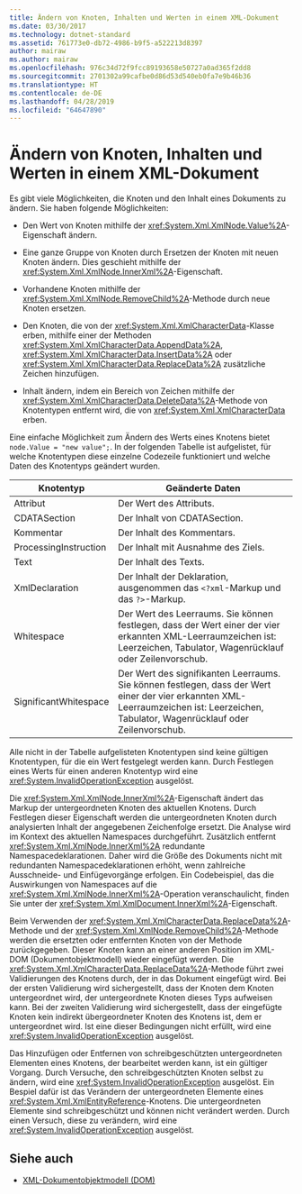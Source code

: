 ```yaml
---
title: Ändern von Knoten, Inhalten und Werten in einem XML-Dokument
ms.date: 03/30/2017
ms.technology: dotnet-standard
ms.assetid: 761773e0-db72-4986-b9f5-a522213d8397
author: mairaw
ms.author: mairaw
ms.openlocfilehash: 976c34d72f9fcc89193658e50727a0ad365f2dd8
ms.sourcegitcommit: 2701302a99cafbe0d86d53d540eb0fa7e9b46b36
ms.translationtype: HT
ms.contentlocale: de-DE
ms.lasthandoff: 04/28/2019
ms.locfileid: "64647890"
---
```

# <a name="modifying-nodes-content-and-values-in-an-xml-document"></a>Ändern von Knoten, Inhalten und Werten in einem XML-Dokument
Es gibt viele Möglichkeiten, die Knoten und den Inhalt eines Dokuments zu ändern. Sie haben folgende Möglichkeiten:  
  
- Den Wert von Knoten mithilfe der <xref:System.Xml.XmlNode.Value%2A>-Eigenschaft ändern.  
  
- Eine ganze Gruppe von Knoten durch Ersetzen der Knoten mit neuen Knoten ändern. Dies geschieht mithilfe der <xref:System.Xml.XmlNode.InnerXml%2A>-Eigenschaft.  
  
- Vorhandene Knoten mithilfe der <xref:System.Xml.XmlNode.RemoveChild%2A>-Methode durch neue Knoten ersetzen.  
  
- Den Knoten, die von der <xref:System.Xml.XmlCharacterData>-Klasse erben, mithilfe einer der Methoden <xref:System.Xml.XmlCharacterData.AppendData%2A>, <xref:System.Xml.XmlCharacterData.InsertData%2A> oder <xref:System.Xml.XmlCharacterData.ReplaceData%2A> zusätzliche Zeichen hinzufügen.  
  
- Inhalt ändern, indem ein Bereich von Zeichen mithilfe der <xref:System.Xml.XmlCharacterData.DeleteData%2A>-Methode von Knotentypen entfernt wird, die von <xref:System.Xml.XmlCharacterData> erben.  
  
 Eine einfache Möglichkeit zum Ändern des Werts eines Knotens bietet `node.Value = "new value";`. In der folgenden Tabelle ist aufgelistet, für welche Knotentypen diese einzelne Codezeile funktioniert und welche Daten des Knotentyps geändert wurden.  
  
|Knotentyp|Geänderte Daten|  
|---------------|------------------|  
|Attribut|Der Wert des Attributs.|  
|CDATASection|Der Inhalt von CDATASection.|  
|Kommentar|Der Inhalt des Kommentars.|  
|ProcessingInstruction|Der Inhalt mit Ausnahme des Ziels.|  
|Text|Der Inhalt des Texts.|  
|XmlDeclaration|Der Inhalt der Deklaration, ausgenommen das `<?xml`-Markup und das `?>`-Markup.|  
|Whitespace|Der Wert des Leerraums. Sie können festlegen, dass der Wert einer der vier erkannten XML-Leerraumzeichen ist: Leerzeichen, Tabulator, Wagenrücklauf oder Zeilenvorschub.|  
|SignificantWhitespace|Der Wert des signifikanten Leerraums. Sie können festlegen, dass der Wert einer der vier erkannten XML-Leerraumzeichen ist: Leerzeichen, Tabulator, Wagenrücklauf oder Zeilenvorschub.|  
  
 Alle nicht in der Tabelle aufgelisteten Knotentypen sind keine gültigen Knotentypen, für die ein Wert festgelegt werden kann. Durch Festlegen eines Werts für einen anderen Knotentyp wird eine <xref:System.InvalidOperationException> ausgelöst.  
  
 Die <xref:System.Xml.XmlNode.InnerXml%2A>-Eigenschaft ändert das Markup der untergeordneten Knoten des aktuellen Knotens. Durch Festlegen dieser Eigenschaft werden die untergeordneten Knoten durch analysierten Inhalt der angegebenen Zeichenfolge ersetzt. Die Analyse wird im Kontext des aktuellen Namespaces durchgeführt. Zusätzlich entfernt <xref:System.Xml.XmlNode.InnerXml%2A> redundante Namespacedeklarationen. Daher wird die Größe des Dokuments nicht mit redundanten Namespacedeklarationen erhöht, wenn zahlreiche Ausschneide- und Einfügevorgänge erfolgen. Ein Codebeispiel, das die Auswirkungen von Namespaces auf die <xref:System.Xml.XmlNode.InnerXml%2A>-Operation veranschaulicht, finden Sie unter der <xref:System.Xml.XmlDocument.InnerXml%2A>-Eigenschaft.  
  
 Beim Verwenden der <xref:System.Xml.XmlCharacterData.ReplaceData%2A>-Methode und der <xref:System.Xml.XmlNode.RemoveChild%2A>-Methode werden die ersetzten oder entfernten Knoten von der Methode zurückgegeben. Dieser Knoten kann an einer anderen Position im XML-DOM (Dokumentobjektmodell) wieder eingefügt werden. Die <xref:System.Xml.XmlCharacterData.ReplaceData%2A>-Methode führt zwei Validierungen des Knotens durch, der in das Dokument eingefügt wird. Bei der ersten Validierung wird sichergestellt, dass der Knoten dem Knoten untergeordnet wird, der untergeordnete Knoten dieses Typs aufweisen kann. Bei der zweiten Validierung wird sichergestellt, dass der eingefügte Knoten kein indirekt übergeordneter Knoten des Knotens ist, dem er untergeordnet wird. Ist eine dieser Bedingungen nicht erfüllt, wird eine <xref:System.InvalidOperationException> ausgelöst.  
  
 Das Hinzufügen oder Entfernen von schreibgeschützten untergeordneten Elementen eines Knotens, der bearbeitet werden kann, ist ein gültiger Vorgang. Durch Versuche, den schreibgeschützten Knoten selbst zu ändern, wird eine <xref:System.InvalidOperationException> ausgelöst. Ein Bespiel dafür ist das Verändern der untergeordneten Elemente eines <xref:System.Xml.XmlEntityReference>-Knotens. Die untergeordneten Elemente sind schreibgeschützt und können nicht verändert werden. Durch einen Versuch, diese zu verändern, wird eine <xref:System.InvalidOperationException> ausgelöst.  
  
## <a name="see-also"></a>Siehe auch

- [XML-Dokumentobjektmodell (DOM)](../../../../docs/standard/data/xml/xml-document-object-model-dom.md)
